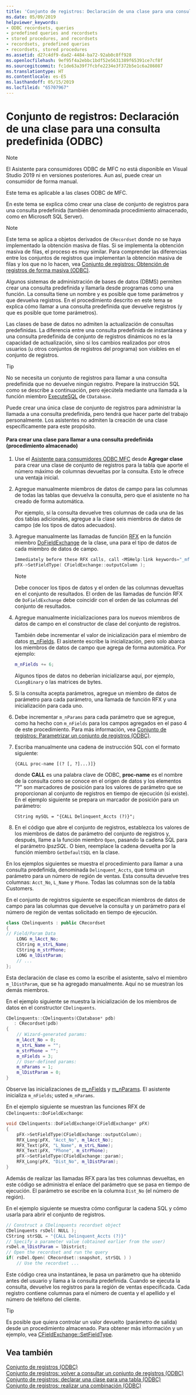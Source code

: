 ```yaml
---
title: 'Conjunto de registros: Declaración de una clase para una consulta predefinida (ODBC)'
ms.date: 05/09/2019
helpviewer_keywords:
- ODBC recordsets, queries
- predefined queries and recordsets
- stored procedures, and recordsets
- recordsets, predefined queries
- recordsets, stored procedures
ms.assetid: d27c4df9-dad2-4484-ba72-92ab0c8ff928
ms.openlocfilehash: 9ef95f4a2ebbc1bdf52e5631389f65391ce7cf8f
ms.sourcegitcommit: fc1de63a39f7fcbfe2234e3f372b5e1c6a286087
ms.translationtype: HT
ms.contentlocale: es-ES
ms.lasthandoff: 05/15/2019
ms.locfileid: "65707967"
---
```

# <a name="recordset-declaring-a-class-for-a-predefined-query-odbc"></a>Conjunto de registros: Declaración de una clase para una consulta predefinida (ODBC)

> [!NOTE] 
> El Asistente para consumidores ODBC de MFC no está disponible en Visual Studio 2019 ni en versiones posteriores. Aun así, puede crear un consumidor de forma manual.

Este tema es aplicable a las clases ODBC de MFC.

En este tema se explica cómo crear una clase de conjunto de registros para una consulta predefinida (también denominada procedimiento almacenado, como en Microsoft SQL Server).

> [!NOTE]
>  Este tema se aplica a objetos derivados de `CRecordset` donde no se haya implementado la obtención masiva de filas. Si se implementa la obtención masiva de filas, el proceso es muy similar. Para comprender las diferencias entre los conjuntos de registros que implementan la obtención masiva de filas y los que no lo hacen, vea [Conjunto de registros: Obtención de registros de forma masiva (ODBC)](../../data/odbc/recordset-fetching-records-in-bulk-odbc.md).

Algunos sistemas de administración de bases de datos (DBMS) permiten crear una consulta predefinida y llamarla desde programas como una función. La consulta tiene un nombre y es posible que tome parámetros y que devuelva registros. En el procedimiento descrito en este tema se explica cómo llamar a una consulta predefinida que devuelve registros (y que es posible que tome parámetros).

Las clases de base de datos no admiten la actualización de consultas predefinidas. La diferencia entre una consulta predefinida de instantánea y una consulta predefinida de conjunto de registros dinámicos no es la capacidad de actualización, sino si los cambios realizados por otros usuarios (u otros conjuntos de registros del programa) son visibles en el conjunto de registros.

> [!TIP]
>  No se necesita un conjunto de registros para llamar a una consulta predefinida que no devuelve ningún registro. Prepare la instrucción SQL como se describe a continuación, pero ejecútela mediante una llamada a la función miembro [ExecuteSQL](../../mfc/reference/cdatabase-class.md#executesql) de `CDatabase`.

Puede crear una única clase de conjunto de registros para administrar la llamada a una consulta predefinida, pero tendrá que hacer parte del trabajo personalmente. Los asistentes no admiten la creación de una clase específicamente para este propósito.

#### <a name="to-create-a-class-for-calling-a-predefined-query-stored-procedure"></a>Para crear una clase para llamar a una consulta predefinida (procedimiento almacenado)

1. Use el [Asistente para consumidores ODBC MFC](../../mfc/reference/adding-an-mfc-odbc-consumer.md) desde **Agregar clase** para crear una clase de conjunto de registros para la tabla que aporte el número máximo de columnas devueltas por la consulta. Esto le ofrece una ventaja inicial.

1. Agregue manualmente miembros de datos de campo para las columnas de todas las tablas que devuelva la consulta, pero que el asistente no ha creado de forma automática.

   Por ejemplo, si la consulta devuelve tres columnas de cada una de las dos tablas adicionales, agregue a la clase seis miembros de datos de campo (de los tipos de datos adecuados).

1. Agregue manualmente las llamadas de función [RFX](../../data/odbc/record-field-exchange-rfx.md) en la función miembro [DoFieldExchange](../../mfc/reference/crecordset-class.md#dofieldexchange) de la clase, una para el tipo de datos de cada miembro de datos de campo.

    ```cpp
    Immediately before these RFX calls, call <MSHelp:link keywords="_mfc_CFieldExchange.3a3a.SetFieldType" TABINDEX="0">SetFieldType</MSHelp:link>, as shown here:
    pFX->SetFieldType( CFieldExchange::outputColumn );
    ```

    > [!NOTE]
    >  Debe conocer los tipos de datos y el orden de las columnas devueltas en el conjunto de resultados. El orden de las llamadas de función RFX de `DoFieldExchange` debe coincidir con el orden de las columnas del conjunto de resultados.

1. Agregue manualmente inicializaciones para los nuevos miembros de datos de campo en el constructor de clase del conjunto de registros.

   También debe incrementar el valor de inicialización para el miembro de datos [m_nFields](../../mfc/reference/crecordset-class.md#m_nfields). El asistente escribe la inicialización, pero solo abarca los miembros de datos de campo que agrega de forma automática. Por ejemplo:

    ```cpp
    m_nFields += 6;
    ```

   Algunos tipos de datos no deberían inicializarse aquí, por ejemplo, `CLongBinary` o las matrices de bytes.

1. Si la consulta acepta parámetros, agregue un miembro de datos de parámetro para cada parámetro, una llamada de función RFX y una inicialización para cada uno.

1. Debe incrementar `m_nParams` para cada parámetro que se agregue, como ha hecho con `m_nFields` para los campos agregados en el paso 4 de este procedimiento. Para más información, vea [Conjunto de registros: Parametrizar un conjunto de registros (ODBC)](../../data/odbc/recordset-parameterizing-a-recordset-odbc.md).

1. Escriba manualmente una cadena de instrucción SQL con el formato siguiente:

    ```
    {CALL proc-name [(? [, ?]...)]}
    ```

   donde **CALL** es una palabra clave de ODBC, **proc-name** es el nombre de la consulta como se conoce en el origen de datos y los elementos "?" son marcadores de posición para los valores de parámetro que se proporcionan al conjunto de registros en tiempo de ejecución (si existe). En el ejemplo siguiente se prepara un marcador de posición para un parámetro:

    ```
    CString mySQL = "{CALL Delinquent_Accts (?)}";
    ```

1. En el código que abre el conjunto de registros, establezca los valores de los miembros de datos de parámetro del conjunto de registros y, después, llame a la función miembro `Open`, pasando la cadena SQL para el parámetro *lpszSQL*. O bien, reemplace la cadena devuelta por la función miembro `GetDefaultSQL` en la clase.

En los ejemplos siguientes se muestra el procedimiento para llamar a una consulta predefinida, denominada `Delinquent_Accts`, que toma un parámetro para un número de región de ventas. Esta consulta devuelve tres columnas: `Acct_No`, `L_Name` y `Phone`. Todas las columnas son de la tabla Customers.

En el conjunto de registros siguiente se especifican miembros de datos de campo para las columnas que devuelve la consulta y un parámetro para el número de región de ventas solicitado en tiempo de ejecución.

```cpp
class CDelinquents : public CRecordset
{
// Field/Param Data
    LONG m_lAcct_No;
    CString m_strL_Name;
    CString m_strPhone;
    LONG m_lDistParam;
    // ...
};
```

Esta declaración de clase es como la escribe el asistente, salvo el miembro `m_lDistParam`, que se ha agregado manualmente. Aquí no se muestran los demás miembros.

En el ejemplo siguiente se muestra la inicialización de los miembros de datos en el constructor `CDelinquents`.

```cpp
CDelinquents::CDelinquents(CDatabase* pdb)
   : CRecordset(pdb)
{
    // Wizard-generated params:
    m_lAcct_No = 0;
    m_strL_Name = "";
    m_strPhone = "";
    m_nFields = 3;
    // User-defined params:
    m_nParams = 1;
    m_lDistParam = 0;
}
```

Observe las inicializaciones de [m_nFields](../../mfc/reference/crecordset-class.md#m_nfields) y [m_nParams](../../mfc/reference/crecordset-class.md#m_nparams). El asistente inicializa `m_nFields`; usted `m_nParams`.

En el ejemplo siguiente se muestran las funciones RFX de `CDelinquents::DoFieldExchange`:

```cpp
void CDelinquents::DoFieldExchange(CFieldExchange* pFX)
{
    pFX->SetFieldType(CFieldExchange::outputColumn);
    RFX_Long(pFX, "Acct_No", m_lAcct_No);
    RFX_Text(pFX, "L_Name", m_strL_Name);
    RFX_Text(pFX, "Phone", m_strPhone);
    pFX->SetFieldType(CFieldExchange::param);
    RFX_Long(pFX, "Dist_No", m_lDistParam);
}
```

Además de realizar las llamadas RFX para las tres columnas devueltas, en este código se administra el enlace del parámetro que se pasa en tiempo de ejecución. El parámetro se escribe en la columna `Dist_No` (el número de región).

En el ejemplo siguiente se muestra cómo configurar la cadena SQL y cómo usarla para abrir el conjunto de registros.

```cpp
// Construct a CDelinquents recordset object
CDelinquents rsDel( NULL );
CString strSQL = "{CALL Delinquent_Accts (?)}"
// Specify a parameter value (obtained earlier from the user)
rsDel.m_lDistParam = lDistrict;
// Open the recordset and run the query
if( rsDel.Open( CRecordset::snapshot, strSQL ) )
    // Use the recordset ...
```

Este código crea una instantánea, le pasa un parámetro que ha obtenido antes del usuario y llama a la consulta predefinida. Cuando se ejecuta la consulta, devuelve los registros para la región de ventas especificada. Cada registro contiene columnas para el número de cuenta y el apellido y el número de teléfono del cliente.

> [!TIP]
>  Es posible que quiera controlar un valor devuelto (parámetro de salida) desde un procedimiento almacenado. Para obtener más información y un ejemplo, vea [CFieldExchange::SetFieldType](../../mfc/reference/cfieldexchange-class.md#setfieldtype).

## <a name="see-also"></a>Vea también

[Conjunto de registros (ODBC)](../../data/odbc/recordset-odbc.md)<br/>
[Conjunto de registros: volver a consultar un conjunto de registros (ODBC)](../../data/odbc/recordset-requerying-a-recordset-odbc.md)<br/>
[Conjunto de registros: declarar una clase para una tabla (ODBC)](../../data/odbc/recordset-declaring-a-class-for-a-table-odbc.md)<br/>
[Conjunto de registros: realizar una combinación (ODBC)](../../data/odbc/recordset-performing-a-join-odbc.md)